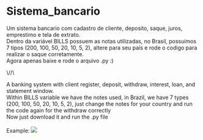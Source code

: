 # Sistema_bancario

Um sistema bancario com cadastro de cliente, deposito, saque, juros, emprestimo e tela de extrato. <br />Dentro da variável BILLS possuem as notas utilizadas, no Brasil, possuímos 7 tipos (200, 100, 50, 20, 10, 5, 2), altere para seu país e rode o codigo para realizar o saque corretamente. <br />Agora apenas baixe e rode o arquivo .py :)

\\//\ 

A banking system with client register, deposit, withdraw, interest, loan, and statement window. <br />Within BILLS variable we have the notes used, in Brazil, we have 7 types (200, 100, 50, 20, 10, 5, 2), just change the notes for your country and run the code again for the withdraw correctly <br />Now just download it and run the .py file <br />
<br /> Example:
<img src="https://github.com/uKyrius/Sistema_bancario/blob/main/example.png"> 

